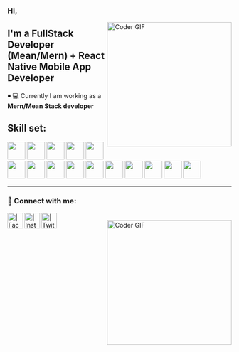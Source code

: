 ### Hi, 

[<img align="right" src="https://github.com/mernstackdeveloper/mernstackdeveloper/blob/main/assests/coding.gif" alt="Coder GIF" height="280">][myprofile]

## I'm a FullStack Developer (Mean/Mern) + React Native Mobile App Developer 


◾ 💻 Currently I am working as a **Mern/Mean Stack developer**

## Skill set:

<p align="left">

<img src="https://github.com/mernstackdeveloper/mernstackdeveloper/blob/main/assests/react.svg" height="auto" width="40">

<img src="https://github.com/mernstackdeveloper/mernstackdeveloper/blob/main/assests/redux.svg" height="auto" width="40">

<img src="https://github.com/mernstackdeveloper/mernstackdeveloper/blob/main/assests/reactnative.png" height="auto" width="40">
  
<img src="https://github.com/mernstackdeveloper/mernstackdeveloper/blob/main/assests/angular-icon.svg" height="auto" width="40">

<img src="https://github.com/mernstackdeveloper/mernstackdeveloper/blob/main/assests/nodejs-original.svg" height="auto" width="40">

<img src="https://github.com/mernstackdeveloper/mernstackdeveloper/blob/main/assests/express-original.svg" height="auto" width="40">

<img src="https://github.com/mernstackdeveloper/mernstackdeveloper/blob/main/assests/mongodb-original.svg" height="auto" width="40">

<img src="https://github.com/mernstackdeveloper/mernstackdeveloper/blob/main/assests/javascript-plain.svg" height="auto" width="40">

<img src="https://github.com/mernstackdeveloper/mernstackdeveloper/blob/main/assests/css3-original.svg" height="auto" width="40">

<img src="https://github.com/mernstackdeveloper/mernstackdeveloper/blob/main/assests/sass-original.svg" height="auto" width="40">

<img src="https://github.com/mernstackdeveloper/mernstackdeveloper/blob/main/assests/jquery-plain.svg" height="auto" width="40">

<img src="https://github.com/mernstackdeveloper/mernstackdeveloper/blob/main/assests/html5-original.svg" height="auto" width="40">

<img src="https://github.com/mernstackdeveloper/mernstackdeveloper/blob/main/assests/bootstrap-plain.svg" height="auto" width="40">

<img src="https://github.com/mernstackdeveloper/mernstackdeveloper/blob/main/assests/visualstudio-plain.svg" height="auto" width="40">


<img src="https://github.com/mernstackdeveloper/mernstackdeveloper/blob/main/assests/git-original.svg" height="auto" width="40">



</p>


---

### 🧧 Connect with me:

[<img align="left" alt=" | Facebook" width="35px" src="https://github.com/mernstackdeveloper/mernstackdeveloper/blob/main/assests/facebook.svg" />][facebook]
[<img align="left" alt=" | Instagram" width="35px" src="https://github.com/mernstackdeveloper/mernstackdeveloper/blob/main/assests/instagram.svg" />][instagram]
[<img align="left" alt=" | Twitter" width="35px" src="https://github.com/mernstackdeveloper/mernstackdeveloper/blob/main/assests/twitter.svg" />][twitter]
<br />
[<img align="right" src="https://github.com/mernstackdeveloper/mernstackdeveloper/blob/main/assests/comp.gif" alt="Coder GIF" height="280">][myprofile]
<br />



[myprofile]: https://github.com/mernstackdeveloper
[buymeacoffee]: https://www.buymeacoffee.com/abidahmed
[facebook]: https://github.com/mernstackdeveloper
[instagram]: https://github.com/mernstackdeveloper
[twitter]: https://github.com/mernstackdeveloper
[react]: https://reactjs.org/
[angular]: https://angular.io/
